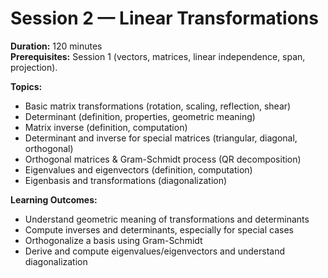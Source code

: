 # Session 2 — Linear Transformations

**Duration:** 120 minutes  
**Prerequisites:** Session 1 (vectors, matrices, linear independence, span, projection).  

**Topics:**
- Basic matrix transformations (rotation, scaling, reflection, shear)
- Determinant (definition, properties, geometric meaning)
- Matrix inverse (definition, computation)
- Determinant and inverse for special matrices (triangular, diagonal, orthogonal)
- Orthogonal matrices & Gram-Schmidt process (QR decomposition)
- Eigenvalues and eigenvectors (definition, computation)
- Eigenbasis and transformations (diagonalization)

**Learning Outcomes:**
- Understand geometric meaning of transformations and determinants
- Compute inverses and determinants, especially for special cases
- Orthogonalize a basis using Gram-Schmidt
- Derive and compute eigenvalues/eigenvectors and understand diagonalization
